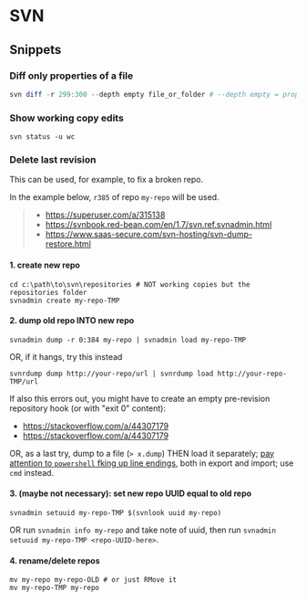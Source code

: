 # SVN

## Snippets

### Diff only properties of a file

```powershell
svn diff -r 299:300 --depth empty file_or_folder # --depth empty = prop only
```

### Show working copy edits

```shell
svn status -u wc
```

### Delete last revision

This can be used, for example, to fix a broken repo.

In the example below, `r385` of repo `my-repo` will be used.

> - https://superuser.com/a/315138
> - https://svnbook.red-bean.com/en/1.7/svn.ref.svnadmin.html
> - https://www.saas-secure.com/svn-hosting/svn-dump-restore.html

#### 1. create new repo

```shell
cd c:\path\to\svn\repositories # NOT working copies but the repositories folder
svnadmin create my-repo-TMP
```

#### 2. dump old repo INTO new repo

```shell
svnadmin dump -r 0:384 my-repo | svnadmin load my-repo-TMP
```

OR, if it hangs, try this instead

```shell
svnrdump dump http://your-repo/url | svnrdump load http://your-repo-TMP/url
```

If also this errors out, you might have to create an empty pre-revision repository hook (or with "exit 0" content):

- <https://stackoverflow.com/a/44307179>
- <https://stackoverflow.com/a/44307179>

OR, as a last try, dump to a file (`> x.dump`) THEN load it separately; [pay attention to `powershell` fking up line endings](https://stackoverflow.com/questions/48371447/piping-text-to-an-external-program-appends-a-trailing-newline), both in export and import; use `cmd` instead.

#### 3. (maybe not necessary): set new repo UUID equal to old repo

```shell
svnadmin setuuid my-repo-TMP $(svnlook uuid my-repo)
```

OR run `svnadmin info my-repo` and take note of uuid, then run `svnadmin setuuid my-repo-TMP <repo-UUID-here>`.

#### 4. rename/delete repos

```shell
mv my-repo my-repo-OLD # or just RMove it
mv my-repo-TMP my-repo
```
